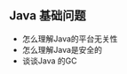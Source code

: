 Java 基础问题
-------------------------------------------

- 怎么理解Java的平台无关性
- 怎么理解Java是安全的
- 谈谈Java 的GC


